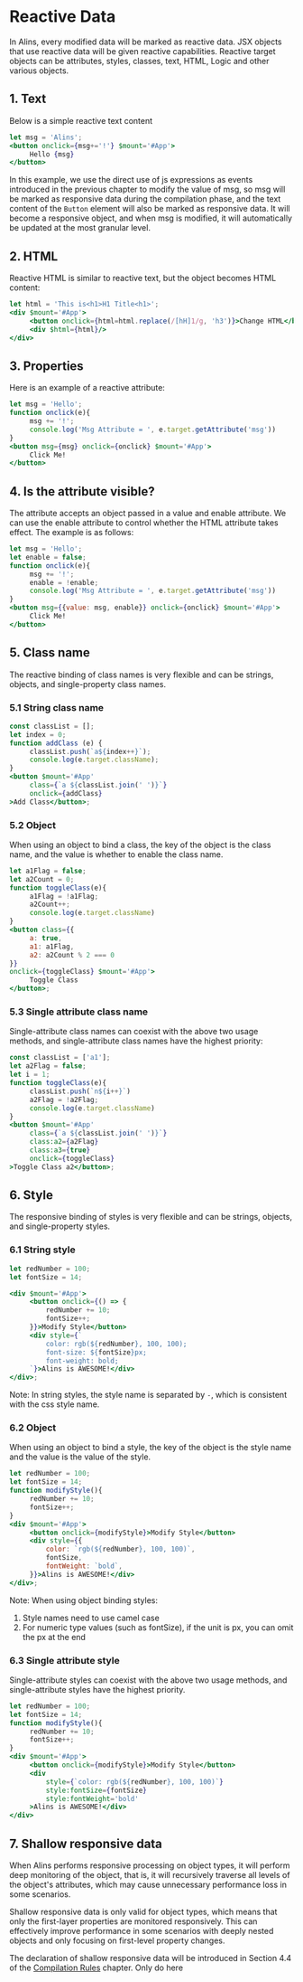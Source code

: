 <!--
  * @Author: chenzhongsheng
  * @Date: 2023-09-08 22:04:06
  * @Description: Coding something
-->
# Reactive Data

In Alins, every modified data will be marked as reactive data. JSX objects that use reactive data will be given reactive capabilities. Reactive target objects can be attributes, styles, classes, text, HTML, Logic and other various objects.

## 1. Text

Below is a simple reactive text content

<CodeBox/>

```jsx
let msg = 'Alins';
<button onclick={msg+='!'} $mount='#App'>
     Hello {msg}
</button>
```

In this example, we use the direct use of js expressions as events introduced in the previous chapter to modify the value of msg, so msg will be marked as responsive data during the compilation phase, and the text content of the `Button` element will also be marked as responsive data. It will become a responsive object, and when msg is modified, it will automatically be updated at the most granular level.

## 2. HTML

Reactive HTML is similar to reactive text, but the object becomes HTML content:

<CodeBox/>

```jsx
let html = 'This is<h1>H1 Title<h1>';
<div $mount='#App'>
     <button onclick={html=html.replace(/[hH]1/g, 'h3')}>Change HTML</button>
     <div $html={html}/>
</div>
```

## 3. Properties

Here is an example of a reactive attribute:

<CodeBox/>

```jsx
let msg = 'Hello';
function onclick(e){
     msg += '!';
     console.log('Msg Attribute = ', e.target.getAttribute('msg'))
}
<button msg={msg} onclick={onclick} $mount='#App'>
     Click Me!
</button>
```

## 4. Is the attribute visible?

The attribute accepts an object passed in a value and enable attribute. We can use the enable attribute to control whether the HTML attribute takes effect. The example is as follows:

<CodeBox/>

```jsx
let msg = 'Hello';
let enable = false;
function onclick(e){
     msg += '!';
     enable = !enable;
     console.log('Msg Attribute = ', e.target.getAttribute('msg'))
}
<button msg={{value: msg, enable}} onclick={onclick} $mount='#App'>
     Click Me!
</button>
```

## 5. Class name

The reactive binding of class names is very flexible and can be strings, objects, and single-property class names.

### 5.1 String class name

<CodeBox/>

```jsx
const classList = [];
let index = 0;
function addClass (e) {
     classList.push(`a${index++}`);
     console.log(e.target.className);
}
<button $mount='#App'
     class={`a ${classList.join(' ')}`}
     onclick={addClass}
>Add Class</button>;
```

### 5.2 Object

When using an object to bind a class, the key of the object is the class name, and the value is whether to enable the class name.

<CodeBox/>

```jsx
let a1Flag = false;
let a2Count = 0;
function toggleClass(e){
     a1Flag = !a1Flag;
     a2Count++;
     console.log(e.target.className)
}
<button class={{
     a: true,
     a1: a1Flag,
     a2: a2Count % 2 === 0
}}
onclick={toggleClass} $mount='#App'>
     Toggle Class
</button>;
```

### 5.3 Single attribute class name

Single-attribute class names can coexist with the above two usage methods, and single-attribute class names have the highest priority:

<CodeBox/>

```jsx
const classList = ['a1'];
let a2Flag = false;
let i = 1;
function toggleClass(e){
     classList.push(`n${i++}`)
     a2Flag = !a2Flag;
     console.log(e.target.className)
}
<button $mount='#App'
     class={`a ${classList.join(' ')}`}
     class:a2={a2Flag}
     class:a3={true}
     onclick={toggleClass}
>Toggle Class a2</button>;
```


## 6. Style

The responsive binding of styles is very flexible and can be strings, objects, and single-property styles.

### 6.1 String style

<CodeBox/>

```jsx
let redNumber = 100;
let fontSize = 14;

<div $mount='#App'>
     <button onclick={() => {
         redNumber += 10;
         fontSize++;
     }}>Modify Style</button>
     <div style={`
         color: rgb(${redNumber}, 100, 100);
         font-size: ${fontSize}px;
         font-weight: bold;
     `}>Alins is AWESOME!</div>
</div>;
```

Note: In string styles, the style name is separated by `-`, which is consistent with the css style name.

### 6.2 Object

When using an object to bind a style, the key of the object is the style name and the value is the value of the style.

<CodeBox/>

```jsx
let redNumber = 100;
let fontSize = 14;
function modifyStyle(){
     redNumber += 10;
     fontSize++;
}
<div $mount='#App'>
     <button onclick={modifyStyle}>Modify Style</button>
     <div style={{
         color: `rgb(${redNumber}, 100, 100)`,
         fontSize,
         fontWeight: `bold`,
     }}>Alins is AWESOME!</div>
</div>;
```

Note: When using object binding styles:

1. Style names need to use camel case
2. For numeric type values (such as fontSize), if the unit is px, you can omit the px at the end

### 6.3 Single attribute style

Single-attribute styles can coexist with the above two usage methods, and single-attribute styles have the highest priority.

<CodeBox/>

```jsx
let redNumber = 100;
let fontSize = 14;
function modifyStyle(){
     redNumber += 10;
     fontSize++;
}
<div $mount='#App'>
     <button onclick={modifyStyle}>Modify Style</button>
     <div
         style={`color: rgb(${redNumber}, 100, 100)`}
         style:fontSize={fontSize}
         style:fontWeight='bold'
     >Alins is AWESOME!</div>
</div>
```

## 7. Shallow responsive data

When Alins performs responsive processing on object types, it will perform deep monitoring of the object, that is, it will recursively traverse all levels of the object's attributes, which may cause unnecessary performance loss in some scenarios.

Shallow responsive data is only valid for object types, which means that only the first-layer properties are monitored responsively. This can effectively improve performance in some scenarios with deeply nested objects and only focusing on first-level property changes.

The declaration of shallow responsive data will be introduced in Section 4.4 of the [Compilation Rules](./rule.html) chapter. Only do here